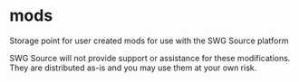 # mods
Storage point for user created mods for use with the SWG Source platform

 SWG Source will not provide support or assistance for these modifications. 
 They are distributed as-is and you may use them at your own risk.

